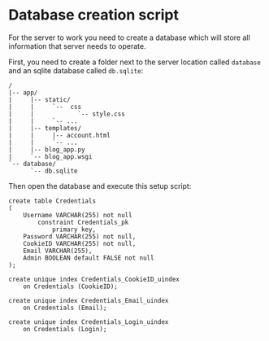 # Database creation script

For the server to work you need to create a database 
which will store all information that server needs to operate.

First, you need to create a folder next to the server location 
called `database` and an sqlite database called `db.sqlite`:

````
/
|-- app/
|     |-- static/
|     |     `--  css
|     |            `-- style.css
|     |     `-- ...
|     |-- templates/
|     |     |-- account.html
|     |     `-- ...
|     |-- blog_app.py
|     `-- blog_app.wsgi
`-- database/
      `-- db.sqlite       
````

Then open the database and execute this setup script:

````
create table Credentials
(
    Username VARCHAR(255) not null
        constraint Credentials_pk
            primary key,
    Password VARCHAR(255) not null,
    CookieID VARCHAR(255) not null,
    Email VARCHAR(255),
    Admin BOOLEAN default FALSE not null
);

create unique index Credentials_CookieID_uindex
    on Credentials (CookieID);

create unique index Credentials_Email_uindex
    on Credentials (Email);

create unique index Credentials_Login_uindex
    on Credentials (Login);
````